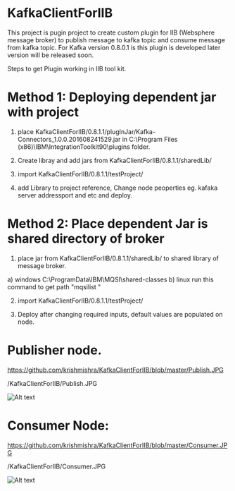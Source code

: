 # KafkaClientForIIB

This project is pugin project to create custom plugin for IIB (Websphere message broker) to publish message to kafka topic and consume message from kafka topic. For Kafka version 0.8.0.1 is this plugin is developed later version will be released soon. 

Steps to get Plugin working in IIB tool kit.

# Method 1: Deploying dependent jar with project

1) place  KafkaClientForIIB/0.8.1.1/plugInJar/Kafka-Connectors_1.0.0.201608241529.jar in C:\Program Files (x86)\IBM\IntegrationToolkit90\plugins folder.

2) Create libray and add jars from KafkaClientForIIB/0.8.1.1/sharedLib/

3) import KafkaClientForIIB/0.8.1.1/testProject/ 

4) add Library to project reference, Change node peoperties eg. kafaka server addressport and etc and deploy.


# Method 2: Place dependent Jar is shared directory of broker

1) place jar from KafkaClientForIIB/0.8.1.1/sharedLib/ to shared library of message broker.

a) windows C:\ProgramData\IBM\MQSI\shared-classes  b) linux run this command to get path "mqsilist <integrationNodeName>"

2) import KafkaClientForIIB/0.8.1.1/testProject/ 

3) Deploy after changing required inputs, default values are populated on node.


# Publisher node.

https://github.com/krishmishra/KafkaClientForIIB/blob/master/Publish.JPG

/KafkaClientForIIB/Publish.JPG

![Alt text](/krishmishra/KafkaClientForIIB/blob/master/Publish.JPG?raw=true "Publisher Node example")


# Consumer Node:

https://github.com/krishmishra/KafkaClientForIIB/blob/master/Consumer.JPG

/KafkaClientForIIB/Consumer.JPG

![Alt text](/krishmishra/KafkaClientForIIB/blob/master/Consumer.JPG?raw=true "Consumer Node example")
